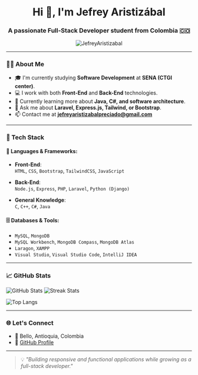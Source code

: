 <h1 align="center">Hi 👋, I'm Jefrey Aristizábal</h1>
<h3 align="center">A passionate Full-Stack Developer student from Colombia 🇨🇴</h3>

<p align="center">
  <img src="https://komarev.com/ghpvc/?username=JefreyAristizabal&label=Profile%20views&color=0e75b6&style=flat" alt="JefreyAristizabal" />
</p>

---

### 👨‍💻 About Me

- 🎓 I'm currently studying **Software Development** at **SENA (CTGI center)**.
- 💻 I work with both **Front-End** and **Back-End** technologies.
- 🌱 Currently learning more about **Java, C#, and software architecture**.
- 💬 Ask me about **Laravel, Express.js, Tailwind, or Bootstrap**.
- 📫 Contact me at **jefreyaristizabalpreciado@gmail.com**

---

### 🚀 Tech Stack

#### 🧠 Languages & Frameworks:
- **Front-End**:  
  `HTML`, `CSS`, `Bootstrap`, `TailwindCSS`, `JavaScript`

- **Back-End**:  
  `Node.js`, `Express`, `PHP`, `Laravel`, `Python (Django)`

- **General Knowledge**:  
  `C`, `C++`, `C#`, `Java`

#### 🗄️ Databases & Tools:
- `MySQL`, `MongoDB`
- `MySQL Workbench`, `MongoDB Compass`, `MongoDB Atlas`
- `Laragon`, `XAMPP`
- `Visual Studio`, `Visual Studio Code`, `IntelliJ IDEA`

---

### 📈 GitHub Stats
<p align="left">
  <img src="https://github-readme-stats.vercel.app/api?username=JefreyAristizabal&show_icons=true&theme=tokyonight" alt="GitHub Stats" />
  <img src="https://github-readme-streak-stats.herokuapp.com/?user=JefreyAristizabal&theme=tokyonight" alt="Streak Stats" />
</p>
<p align="left">
  <img src="https://github-readme-stats.vercel.app/api/top-langs/?username=JefreyAristizabal&layout=compact&langs_count=8&theme=tokyonight" alt="Top Langs" />
</p>

---

### 🌐 Let's Connect

- 📍 Bello, Antioquia, Colombia  
- 🔗 [GitHub Profile](https://github.com/JefreyAristizabal)

---

> 💡 *"Building responsive and functional applications while growing as a full-stack developer."*



